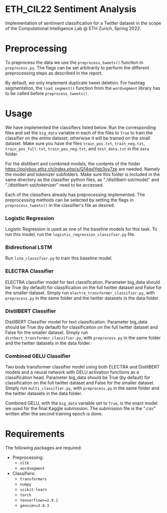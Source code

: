 # ETH_CIL22 Sentiment Analysis

Implementation of sentiment classification for a Twitter dataset in the scope of the Computational Intelligence Lab @ ETH Zurich, Spring 2022.

# Preprocessing

To preprocess the data we use the `preprocess_tweets()` function in `preprocess.py`. The flags can be set arbitrarily to perform the different preprocessing steps as described in the report.

By default, we only implement duplicate tweet deletion. For hashtag segmentation, the `load_segment()` function from the `wordsegment` library has to be called before `preprocess_tweets()`.

# Usage

We have implemented the classifiers listed below. Run the corresponding files and set the `big_data` variable in each of the files to `True` to train the classifier on the entire dataset; otherwise it will be trained on the small dataset. Make sure you have the files `train_pos.txt`, `train_neg.txt`, `train_pos_full.txt`, `train_pos_neg.txt`, and `test_data.txt` in the `data` folder.

For the distilbert and combined models, the contents of the folder https://polybox.ethz.ch/index.php/s/Q14qxlYeb3oy7ze are needed. Namely the model and tokenizer subfolders. Make sure this folder is included in the same directory as the classifier python files, as "./distilbert-sst/model" and "./distilbert-sst/tokenizer" need to be accessed.

Each of the classifiers already has preprocessing implemented. The preprocessing methods can be selected by setting the flags in `preprocess_tweets()` in the classifier's file as desired.

### Logistic Regression
Logistic Regression is used as one of the baseline models for this task.
To run this model, run the `logistic_regression_classifier.py` file.

### Bidirectional LSTM
Run `lstm_classifier.py` to train this baseline model.

### ELECTRA Classifier
ELECTRA classifier model for text classification. Parameter big_data should be True (by default) for classification on the full twitter dataset and False for the smaller dataset. Simply run `electra_transformer_classifier.py`, with `preprocess.py` in the same folder and the twitter datasets in the data folder.

### DistilBERT Classifier
DistilBERT Classifier model for text classification. Parameter big_data should be True (by default) for classification on the full twitter dataset and False for the smaller dataset. Simply run `distbert_transformer_classifier.py`, with `preprocess.py` in the same folder and the twitter datasets in the data folder.

### Combined GELU Classifier
Two body transformer classifier model using both ELECTRA and DistilBERT models and a neural network with GELU activation functions as a classification head. Parameter big_data should be True (by default) for classification on the full twitter dataset and False for the smaller dataset. Simply run `multi_classifier.py`, with `preprocess.py` in the same folder and the twitter datasets in the data folder.

Combined GELU, with the `big_data` variable set to `True`, is the exact model we used for the final Kaggle submission. The submission file is the ".csv" written after the second training epoch is done. 

# Requirements

The following packages are required:
- Preprocessing:
    - `nltk`
    - `wordsegment`
- Classifiers:
    - `transformers`
    - `numpy`
    - `scikit-learn`
    - `torch`
    - `tensorflow>=2.9.1`
    - `gensim<=3.8.3`
